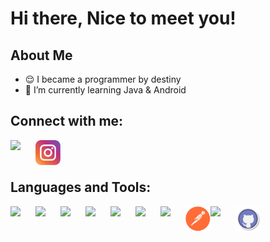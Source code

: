 # Hi there, Nice to meet you!

## About Me
- 😌 I became a programmer by destiny 
- 🌱 I’m currently learning Java & Android

## Connect with me:

<html>
<a href="https://www.linkedin.com/in/primaadiatma90/" target="_blank">
  <img align="left" width="40px" src="https://cdn.jsdelivr.net/gh/devicons/devicon/icons/linkedin/linkedin-original.svg" />
</a>
<a href="https://www.instagram.com/prima_adiatma/" target="_blank">
  <img align="left" width="40px" src="./img/instagram.svg" />
</a>

</html>

<br/>
<br/>

## Languages and Tools:

<img align="left" width="40px" src="https://cdn.jsdelivr.net/gh/devicons/devicon/icons/java/java-original.svg" />
<img align="left" width="40px" src="https://cdn.jsdelivr.net/gh/devicons/devicon/icons/html5/html5-original.svg" />         
<img align="left" width="40px" src="https://cdn.jsdelivr.net/gh/devicons/devicon/icons/css3/css3-original.svg" />
<img align="left" width="40px" src="https://cdn.jsdelivr.net/gh/devicons/devicon/icons/filezilla/filezilla-plain.svg" />
<img align="left" width="40px" src="https://cdn.jsdelivr.net/gh/devicons/devicon/icons/mysql/mysql-plain.svg" />
<img align="left" width="40px" src="https://cdn.jsdelivr.net/gh/devicons/devicon/icons/postgresql/postgresql-original.svg" />
<img align="left" width="40px" src="https://cdn.jsdelivr.net/gh/devicons/devicon/icons/jira/jira-original.svg" />
<img align="left" width="40px" src="./img/postman.svg" />
<img align="left" width="40px" src="https://cdn.jsdelivr.net/gh/devicons/devicon/icons/androidstudio/androidstudio-original.svg" />
<img align="left" width="40px" src="./img/github.svg" />
          

          
          
